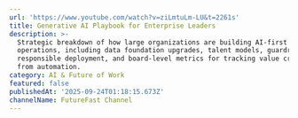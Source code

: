 ```yaml
---
url: 'https://www.youtube.com/watch?v=ziLmtuLm-LU&t=2261s'
title: Generative AI Playbook for Enterprise Leaders
description: >-
  Strategic breakdown of how large organizations are building AI-first
  operations, including data foundation upgrades, talent models, guardrails for
  responsible deployment, and board-level metrics for tracking value creation
  from automation.
category: AI & Future of Work
featured: false
publishedAt: '2025-09-24T01:18:15.673Z'
channelName: FutureFast Channel
---
```


